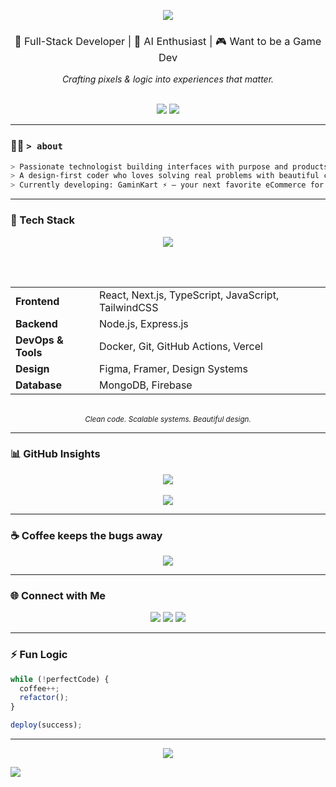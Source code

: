 <!-- ✨ HERO SECTION -->
<div align="center">

 <p align="center">
  <img src="https://readme-typing-svg.demolab.com?font=Fira+Code&weight=500&pause=1000&color=89CFF0&center=true&vCenter=true&width=1000&lines=Hey+%F0%9F%91%8B+I'm+Yuvraj+Mishra;CA+Finalist+%7C+Valuation+Ninja+%7C+Code+Crafter;Tech-savvy+Finance+Enthusiast+%7C+Gaming+Gearhead" />
</p>

  <h3 style="font-weight:normal;">🚀 Full-Stack Developer | 🤖 AI Enthusiast | 🎮 Want to be a Game Dev</h3>
  <p style="font-style: italic;">Crafting pixels & logic into experiences that matter.</p>

  <br />

  <img src="https://img.shields.io/badge/TypeScript-Lover-3178C6?style=flat-square&logo=typescript&logoColor=white" />
  <img src="https://img.shields.io/badge/Node.js-Enthusiast-000000?style=flat-square&logo=next.js" />
</div>

---

### 👨‍💻 `> about`

```bash
> Passionate technologist building interfaces with purpose and products with polish.
> A design-first coder who loves solving real problems with beautiful code.
> Currently developing: GaminKart ⚡ – your next favorite eCommerce for gaming gear.
```

---

### 🧰 Tech Stack

<div align="center">

  <img src="https://skillicons.dev/icons?i=nextjs,react,typescript,javascript,nodejs,tailwind,figma,docker,mongodb,vercel,git" />
  
  <br /><br />

  <table>
    <tr>
      <td><b>Frontend</b></td>
      <td>React, Next.js, TypeScript, JavaScript, TailwindCSS</td>
    </tr>
    <tr>
      <td><b>Backend</b></td>
      <td>Node.js, Express.js</td>
    </tr>
    <tr>
      <td><b>DevOps & Tools</b></td>
      <td>Docker, Git, GitHub Actions, Vercel</td>
    </tr>
    <tr>
      <td><b>Design</b></td>
      <td>Figma, Framer, Design Systems</td>
    </tr>
    <tr>
      <td><b>Database</b></td>
      <td>MongoDB, Firebase</td>
    </tr>
  </table>

  <br />
  <sub><i>Clean code. Scalable systems. Beautiful design.</i></sub>

</div>

---

### 📊 GitHub Insights

<div align="center">

  <img src="https://github-readme-stats.vercel.app/api?username=TheYuvrajMishra&show_icons=true&theme=tokyonight&hide_border=true&hide_title=true" />
  <br /><br />
  <img src="https://github-readme-stats.vercel.app/api/top-langs/?username=TheYuvrajMishra&layout=compact&theme=tokyonight&hide_border=true" />

</div>

---

### ☕ Coffee keeps the bugs away

<div align="center">

  <a href="https://www.buymeacoffee.com/YuvrajMishra">
    <img src="https://img.shields.io/badge/Buy%20Me%20a%20Coffee-%E2%98%95-black?style=for-the-badge&logo=buy-me-a-coffee&logoColor=yellow" />
  </a>

</div>

---

### 🌐 Connect with Me

<p align="center">
  <a href="mailto:yuvraj17mishra11@gmail.com"><img src="https://img.shields.io/badge/Gmail-D14836?style=flat&logo=gmail&logoColor=white"/></a>
  <a href="https://www.linkedin.com/in/the-yuvraj-mishra/"><img src="https://img.shields.io/badge/LinkedIn-0A66C2?style=flat&logo=linkedin&logoColor=white"/></a>
  <a href="https://github.com/TheYuvrajMishra"><img src="https://img.shields.io/badge/GitHub-171515?style=flat&logo=github&logoColor=white"/></a>
</p>

---

### ⚡ Fun Logic

```js
while (!perfectCode) {
  coffee++;
  refactor();
}

deploy(success);
```

---

<p align="center">
  <img src="https://komarev.com/ghpvc/?username=TheYuvrajMishra&label=Profile%20Views&color=89CFF0&style=flat-square" />
</p>

<!-- 🌙 FOOTER -->
<img src="https://capsule-render.vercel.app/api?type=waving&color=0f0f0f&height=120&section=footer" />
